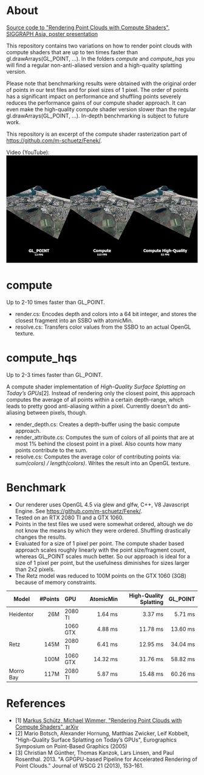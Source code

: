 # About

[Source code to "Rendering Point Clouds with Compute Shaders", SIGGRAPH Asia, poster presentation](https://arxiv.org/abs/1908.02681)

This repository contains two variations on how to render point clouds with compute shaders that are up to ten times faster than gl.drawArrays(GL_POINT, ...). In the folders _compute_ and _compute_hqs_ you will find a regular non-anti-aliased version and a high-quality splatting version.

Please note that benchmarking results were obtained with the original order of points in our test files and for pixel sizes of 1 pixel. The order of points has a significant impact on performance and shuffling points severely reduces the performance gains of our compute shader approach. It can even make the high-quality compute shader version slower than the regular gl.drawArrays(GL_POINT, ...). In-depth benchmarking is subject to future work. 

This repository is an excerpt of the compute shader rasterization part of https://github.com/m-schuetz/Fenek/. 

Video (YouTube):
<a href="https://youtu.be/TQNGajgeEvQ" target="_blank">
	<img src="./doc/video_smaller.jpg" width="959px">
</a>

# compute

Up to 2-10 times faster than GL_POINT.

* render.cs: Encodes depth and colors into a 64 bit integer, and stores the closest fragment into an SSBO with atomicMin. 
* resolve.cs: Transfers color values from the SSBO to an actual OpenGL texture.

# compute_hqs

Up to 2-3 times faster than GL_POINT.

A compute shader implementation of _High-Quality Surface Splatting on Today’s GPUs_[2]. Instead of rendering only the closest point, this approach computes the average of all points within a certain depth-range, which leads to pretty good anti-aliasing within a pixel. Currently doesn't do anti-aliasing between pixels, though.

* render_depth.cs: Creates a depth-buffer using the basic compute approach.
* render_attribute.cs: Computes the sum of colors of all points that are at most 1% behind the closest point in a pixel. Also counts how many points contribute to the sum.
* resolve.cs: Computes the average color of contributing points via: _sum(colors) / length(colors)_. Writes the result into an OpenGL texture.

# Benchmark

* Our renderer uses OpenGL 4.5 via glew and glfw, C++, V8 Javascript Engine. See https://github.com/m-schuetz/Fenek/.
* Tested on an RTX 2080 TI and a GTX 1060.
* Points in the test files we used were somewhat ordered, altough we do not know the means by which they were ordered. Shuffling drastically changes the results. 
* Evaluated for a size of 1 pixel per point. The compute shader based approach scales roughly linearly with the point size/fragment count, whereas GL_POINT scales much better. So our approach is ideal for a size of 1 pixel per point, but the usefulness diminishes for sizes larger than 2x2 pixels.
* The Retz model was reduced to 100M points on the GTX 1060 (3GB) because of memory constraints.

| Model         | #Points | GPU           | AtomicMin  | High-Quality Splatting | GL_POINT  |
| ------------  | -------:|:--------------| ----------:| ---------:| ---------:|
| Heidentor     |     26M | 2080 TI       |  1.64 ms   |   3.37 ms |   5.71 ms |
|               |         | 1060 GTX      |  4.88 ms   |  11.78 ms |  13.60 ms |
| Retz          |    145M | 2080 TI       |  6.41 ms   |  12.95 ms |  34.04 ms |
|               |    100M | 1060 GTX      | 14.32 ms   |  31.76 ms |  58.82 ms |
| Morro Bay     |    117M | 2080 TI       | 5.87 ms    |  15.48 ms |  60.26 ms |


# References

* [1] [Markus Schütz, Michael Wimmer, "Rendering Point Clouds with Compute Shaders", arXiv](https://arxiv.org/abs/1908.02681)
* [2] Mario Botsch, Alexander Hornung, Matthias Zwicker, Leif Kobbelt, "High-Quality Surface Splatting on Today’s GPUs", Eurographics Symposium on Point-Based Graphics (2005)
* [3] Christian M Günther, Thomas Kanzok, Lars Linsen, and Paul Rosenthal. 2013. "A GPGPU-based Pipeline for Accelerated Rendering of Point Clouds." Journal of WSCG 21 (2013), 153–161.

